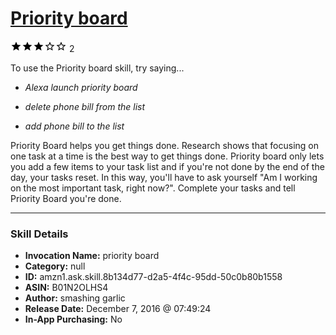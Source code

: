 # [Priority board](http://alexa.amazon.com/#skills/amzn1.ask.skill.8b134d77-d2a5-4f4c-95dd-50c0b80b1558)
![3 stars](../../images/ic_star_black_18dp_1x.png)![3 stars](../../images/ic_star_black_18dp_1x.png)![3 stars](../../images/ic_star_black_18dp_1x.png)![3 stars](../../images/ic_star_border_black_18dp_1x.png)![3 stars](../../images/ic_star_border_black_18dp_1x.png) 2

To use the Priority board skill, try saying...

* *Alexa launch priority board*

* *delete phone bill from the list*

* *add phone bill to the list*

Priority Board helps you get things done. Research shows that focusing on one task at a time is the best way to get things done.  Priority board only lets you add a few items to your task list and if you're not done by the end of the day, your tasks reset.  In this way, you'll have to ask yourself "Am I working on the most important task, right now?".  Complete your tasks and tell Priority Board you're done.

***

### Skill Details

* **Invocation Name:** priority board
* **Category:** null
* **ID:** amzn1.ask.skill.8b134d77-d2a5-4f4c-95dd-50c0b80b1558
* **ASIN:** B01N2OLHS4
* **Author:** smashing garlic
* **Release Date:** December 7, 2016 @ 07:49:24
* **In-App Purchasing:** No
